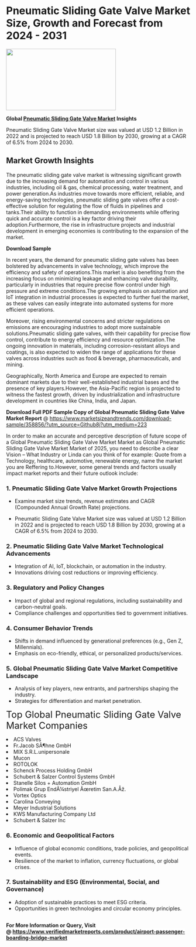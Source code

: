 <H1>Pneumatic Sliding Gate Valve Market Size, Growth and Forecast from 2024 - 2031</H1><img class="aligncenter size-medium wp-image-584254" src="https://thirdeyenews.in/wp-content/uploads/2024/09/Global-Market-Research-300x168.jpeg" alt="" width="300" height="168" /><p><strong>Global&nbsp;<a href="https://www.marketsizeandtrends.com/download-sample/358856/?utm_source=Github8j?utm_medium=223">Pneumatic Sliding Gate Valve Market</a> Insights</strong></p><p>Pneumatic Sliding Gate Valve Market size was valued at USD 1.2 Billion in 2022 and is projected to reach USD 1.8 Billion by 2030, growing at a CAGR of 6.5% from 2024 to 2030.</p><p><h2>Market Growth Insights</h2> <p>The pneumatic sliding gate valve market is witnessing significant growth due to the increasing demand for automation and control in various industries, including oil & gas, chemical processing, water treatment, and power generation.As industries move towards more efficient, reliable, and energy-saving technologies, pneumatic sliding gate valves offer a cost-effective solution for regulating the flow of fluids in pipelines and tanks.Their ability to function in demanding environments while offering quick and accurate control is a key factor driving their adoption.Furthermore, the rise in infrastructure projects and industrial development in emerging economies is contributing to the expansion of the market.</p> <p><strong>Download Sample</strong></p> <p>In recent years, the demand for pneumatic sliding gate valves has been bolstered by advancements in valve technology, which improve the efficiency and safety of operations.This market is also benefiting from the increasing focus on minimizing leakage and enhancing valve durability, particularly in industries that require precise flow control under high pressure and extreme conditions.The growing emphasis on automation and IoT integration in industrial processes is expected to further fuel the market, as these valves can easily integrate into automated systems for more efficient operations.</p> <p>Moreover, rising environmental concerns and stricter regulations on emissions are encouraging industries to adopt more sustainable solutions.Pneumatic sliding gate valves, with their capability for precise flow control, contribute to energy efficiency and resource optimization.The ongoing innovation in materials, including corrosion-resistant alloys and coatings, is also expected to widen the range of applications for these valves across industries such as food & beverage, pharmaceuticals, and mining.</p> <p>Geographically, North America and Europe are expected to remain dominant markets due to their well-established industrial bases and the presence of key players.However, the Asia-Pacific region is projected to witness the fastest growth, driven by industrialization and infrastructure development in countries like China, India, and Japan.</p> <p><span class=""><strong>Download Full PDF Sample Copy of Global Pneumatic Sliding Gate Valve Market Report</strong> @ <a href="https://www.marketsizeandtrends.com/download-sample/358856/?utm_source=Github8j?utm_medium=223" target="_blank">https://www.marketsizeandtrends.com/download-sample/358856/?utm_source=Github8j?utm_medium=223</a></span></p><p>In order to make an accurate and perceptive description of future scope of a Global&nbsp;Pneumatic Sliding Gate Valve Market Market as Global&nbsp;Pneumatic Sliding Gate Valve Market Market of 2025, you need to describe a clear Vision &ndash; What Industry or Linda can you think of for example: Quote from a Technology, healthcare, automotive, renewable energy, name the market you are Reffering to.However, some general trends and factors usually impact market reports and their future outlook include:</p><h3>1.&nbsp;<strong>Pneumatic Sliding Gate Valve Market Growth Projections</strong></h3><ul><li>Examine market size trends, revenue estimates and CAGR (Compounded Annual Growth Rate) projections.</li><li><p>Pneumatic Sliding Gate Valve Market size was valued at USD 1.2 Billion in 2022 and is projected to reach USD 1.8 Billion by 2030, growing at a CAGR of 6.5% from 2024 to 2030.</p></li></ul><h3>2.&nbsp;<strong>Pneumatic Sliding Gate Valve Market Technological Advancements</strong></h3><ul><li>Integration of AI, IoT, blockchain, or automation in the industry.</li><li>Innovations driving cost reductions or improving efficiency.</li></ul><h3>3.&nbsp;<strong>Regulatory and Policy Changes</strong></h3><ul><li>Impact of global and regional regulations, including sustainability and carbon-neutral goals.</li><li>Compliance challenges and opportunities tied to government initiatives.</li></ul><h3>4.&nbsp;<strong>Consumer Behavior Trends</strong></h3><ul><li>Shifts in demand influenced by generational preferences (e.g., Gen Z, Millennials).</li><li>Emphasis on eco-friendly, ethical, or personalized products/services.</li></ul><h3>5.&nbsp;<strong>Global Pneumatic Sliding Gate Valve Market Competitive Landscape</strong></h3><ul><li>Analysis of key players, new entrants, and partnerships shaping the industry.</li><li>Strategies for differentiation and market penetration.</li></ul><p data-pm-slice="1 1 []"><span style="color: inherit; font-family: inherit; font-size: 25px;">Top Global Pneumatic Sliding Gate Valve Market Companies</span></p><div class="" data-test-id=""><p><li>ACS Valves</li><li> Fr.Jacob SÃ¶hne GmbH</li><li> MIX S.R.L.unipersonale</li><li> Mucon</li><li> ROTOLOK</li><li> Schenck Process Holding GmbH</li><li> Schubert & Salzer Control Systems GmbH</li><li> Stanelle Silos + Automation GmbH</li><li> Polimak Grup EndÃ¼striyel Ãœretim San.A.Åž.</li><li> Vortex Optics</li><li> Carolina Conveying</li><li> Meyer Industrial Solutions</li><li> KWS Manufacturing Company Ltd</li><li> Schubert & Salzer Inc</li></p></div><h3>6.&nbsp;<strong>Economic and Geopolitical Factors</strong></h3><ul><li>Influence of global economic conditions, trade policies, and geopolitical events.</li><li>Resilience of the market to inflation, currency fluctuations, or global crises.</li></ul><h3>7.&nbsp;<strong>Sustainability and ESG (Environmental, Social, and Governance)</strong></h3><ul><li>Adoption of sustainable practices to meet ESG criteria.</li><li>Opportunities in green technologies and circular economy principles.</li></ul><h2><strong style="font-size: 14px;">For More Information or Query, Visit @&nbsp;</strong><a style="background-color: #ffffff; font-size: 14px;" href="https://www.marketsizeandtrends.com/report/pneumatic-sliding-gate-valve-market/" target="_blank">https://www.verifiedmarketreports.com/product/airport-passenger-boarding-bridge-market</a></h2>